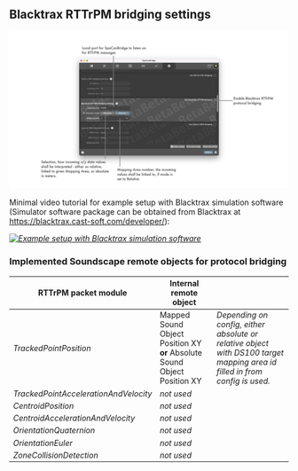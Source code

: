 ## Blacktrax RTTrPM bridging settings

![Showreel.023.png](../Showreel/Showreel.023.png "Blacktrax RTTrPM Bridging Settings")

Minimal video tutorial for example setup with Blacktrax simulation software (Simulator software package can be obtained from Blacktrax at https://blacktrax.cast-soft.com/developer/):

_[![Example setup with Blacktrax simulation software](https://img.youtube.com/vi/uIS1dVCuTkE/0.jpg)](https://www.youtube.com/watch?v=uIS1dVCuTkE)_


### Implemented Soundscape remote objects for protocol bridging

| RTTrPM packet module | Internal remote object | |
| -- | -- | -- |
| _TrackedPointPosition_ | Mapped Sound Object Position XY **or** Absolute Sound Object Position XY | _Depending on config, either absolute or relative object with DS100 target mapping area id filled in from config is used._ |
| _TrackedPointAccelerationAndVelocity_ | _not used_ | |
| _CentroidPosition_ | _not used_ | |
| _CentroidAccelerationAndVelocity_ | _not used_ | |
| _OrientationQuaternion_ | _not used_ | |
| _OrientationEuler_ | _not used_ | |
| _ZoneCollisionDetection_ | _not used_ | |